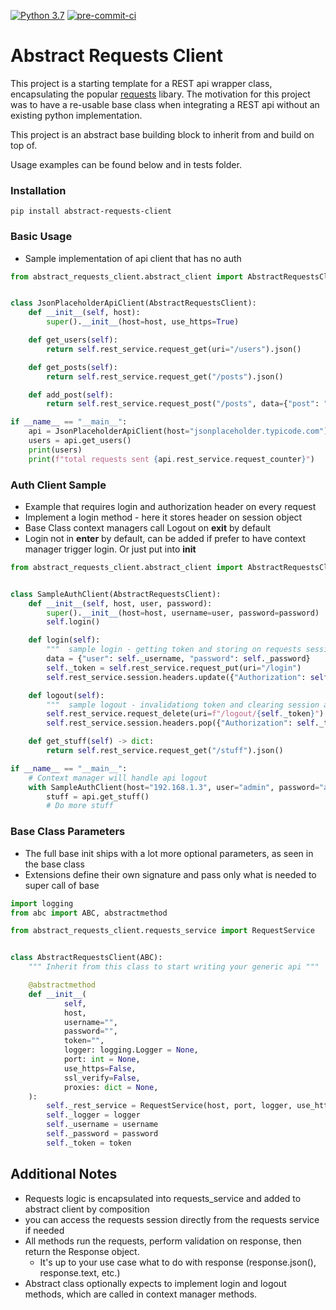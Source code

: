 [![Python 3.7](https://img.shields.io/badge/python-3.7-blue.svg)](https://www.python.org/downloads/release/python/)
[![pre-commit-ci](https://github.com/QualiSystemsLab/abstract-requests-client/actions/workflows/pre-commit.yml/badge.svg)](https://github.com/QualiSystemsLab/abstract-requests-client/actions/workflows/pre-commit.yml)

# Abstract Requests Client

This project is a starting template for a REST api wrapper class, encapsulating the
popular [requests](https://docs.python-requests.org/en/latest/) libary. The motivation for this project was to have a
re-usable base class when integrating a REST api without an existing python implementation.

This project is an abstract base building block to inherit from and build on top of.

Usage examples can be found below and in tests folder.

### Installation

```
pip install abstract-requests-client
```

### Basic Usage

- Sample implementation of api client that has no auth

```python
from abstract_requests_client.abstract_client import AbstractRequestsClient


class JsonPlaceholderApiClient(AbstractRequestsClient):
    def __init__(self, host):
        super().__init__(host=host, use_https=True)

    def get_users(self):
        return self.rest_service.request_get(uri="/users").json()

    def get_posts(self):
        return self.rest_service.request_get("/posts").json()

    def add_post(self):
        return self.rest_service.request_post("/posts", data={"post": "my_post"})

if __name__ == "__main__":
    api = JsonPlaceholderApiClient(host="jsonplaceholder.typicode.com")
    users = api.get_users()
    print(users)
    print(f"total requests sent {api.rest_service.request_counter}")

```
### Auth Client Sample
- Example that requires login and authorization header on every request
- Implement a login method - here it stores header on session object
- Base Class context managers call Logout on __exit__ by default
- Login not in __enter__ by default, can be added if prefer to have context manager trigger login. Or just put into __init__

```python
from abstract_requests_client.abstract_client import AbstractRequestsClient


class SampleAuthClient(AbstractRequestsClient):
    def __init__(self, host, user, password):
        super().__init__(host=host, username=user, password=password)
        self.login()

    def login(self):
        """  sample login - getting token and storing on requests session object """
        data = {"user": self._username, "password": self._password}
        self._token = self.rest_service.request_put(uri="/login")
        self.rest_service.session.headers.update({"Authorization": self._token})

    def logout(self):
        """  sample logout - invalidationg token and clearing session auth header """
        self.rest_service.request_delete(uri=f"/logout/{self._token}")
        self.rest_service.session.headers.pop({"Authorization": self._token})

    def get_stuff(self) -> dict:
        return self.rest_service.request_get("/stuff").json()

if __name__ == "__main__":
    # Context manager will handle api logout
    with SampleAuthClient(host="192.168.1.3", user="admin", password="admin") as api:
        stuff = api.get_stuff()
        # Do more stuff
```

### Base Class Parameters
- The full base init ships with a lot more optional parameters, as seen in the base class
- Extensions define their own signature and pass only what is needed to super call of base

```python
import logging
from abc import ABC, abstractmethod

from abstract_requests_client.requests_service import RequestService


class AbstractRequestsClient(ABC):
    """ Inherit from this class to start writing your generic api """

    @abstractmethod
    def __init__(
            self,
            host,
            username="",
            password="",
            token="",
            logger: logging.Logger = None,
            port: int = None,
            use_https=False,
            ssl_verify=False,
            proxies: dict = None,
    ):
        self._rest_service = RequestService(host, port, logger, use_https, ssl_verify, proxies)
        self._logger = logger
        self._username = username
        self._password = password
        self._token = token
```

## Additional Notes

- Requests logic is encapsulated into requests_service and added to abstract client by composition
- you can access the requests session directly from the requests service if needed
- All methods run the requests, perform validation on response, then return the Response object.
    - It's up to your use case what to do with response (response.json(), response.text, etc.)
- Abstract class optionally expects to implement login and logout methods, which are called in context manager methods.


